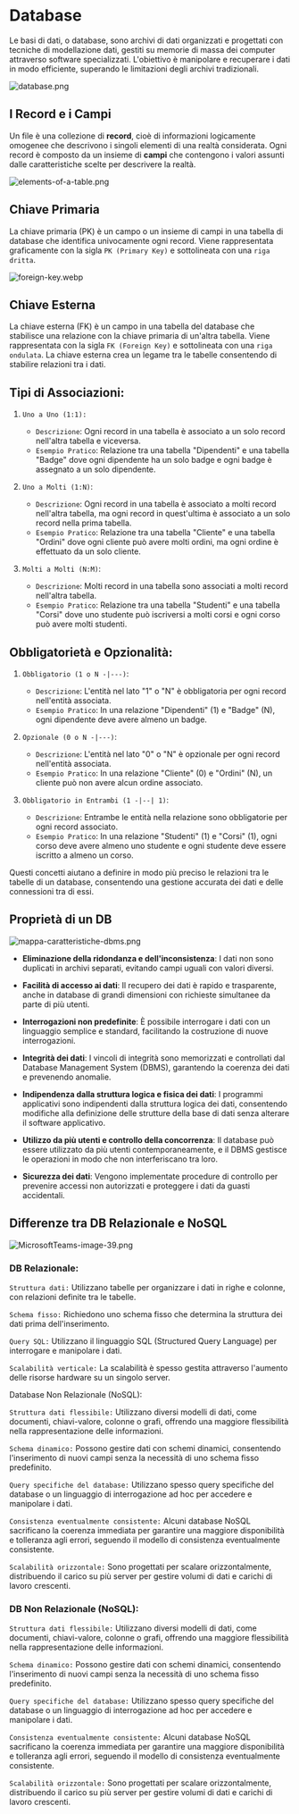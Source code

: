 # Database

Le basi di dati, o database, sono archivi di dati organizzati e progettati con tecniche di modellazione dati, gestiti su memorie di massa dei computer attraverso software specializzati. L'obiettivo è manipolare e recuperare i dati in modo efficiente, superando le limitazioni degli archivi tradizionali.

![database.png](/database.png)


## I Record e i Campi

Un file è una collezione di **record**, cioè di informazioni logicamente omogenee che
descrivono i singoli elementi di una realtà considerata. Ogni record è composto da un insieme di **campi** che contengono i valori assunti dalle caratteristiche scelte per descrivere la realtà.

![elements-of-a-table.png](/elements-of-a-table.png)

## Chiave Primaria

La chiave primaria (PK) è un campo o un insieme di campi in una tabella di database che identifica univocamente ogni record. Viene rappresentata graficamente con la sigla `PK (Primary Key)` e sottolineata con una `riga dritta`.

![foreign-key.webp](/foreign-key.webp)


## Chiave Esterna

La chiave esterna (FK) è un campo in una tabella del database che stabilisce una relazione con la chiave primaria di un'altra tabella. Viene rappresentata con la sigla `FK (Foreign Key)` e sottolineata con una `riga ondulata`. La chiave esterna crea un legame tra le tabelle consentendo di stabilire relazioni tra i dati.


## Tipi di Associazioni:
1. `Uno a Uno (1:1):`

    - `Descrizione`: Ogni record in una tabella è associato a un solo record nell'altra tabella e viceversa.
    - `Esempio Pratico`: Relazione tra una tabella "Dipendenti" e una tabella "Badge" dove ogni dipendente ha un solo badge e ogni badge è assegnato a un solo dipendente.

2. `Uno a Molti (1:N)`:

    - `Descrizione`: Ogni record in una tabella è associato a molti record nell'altra tabella, ma ogni record in quest'ultima è associato a un solo record nella prima tabella.
    - `Esempio Pratico`: Relazione tra una tabella "Cliente" e una tabella "Ordini" dove ogni cliente può avere molti ordini, ma ogni ordine è effettuato da un solo cliente.

3. `Molti a Molti (N:M)`:

    - `Descrizione`: Molti record in una tabella sono associati a molti record nell'altra tabella.
    - `Esempio Pratico`: Relazione tra una tabella "Studenti" e una tabella "Corsi" dove uno studente può iscriversi a molti corsi e ogni corso può avere molti studenti.

## Obbligatorietà e Opzionalità:

1. `Obbligatorio (1 o N -|---)`:

    - `Descrizione`: L'entità nel lato "1" o "N" è obbligatoria per ogni record nell'entità associata.
    - `Esempio Pratico`: In una relazione "Dipendenti" (1) e "Badge" (N), ogni dipendente deve avere almeno un badge.

2. `Opzionale (0 o N -|---)`:

    - `Descrizione`: L'entità nel lato "0" o "N" è opzionale per ogni record nell'entità associata.
    - `Esempio Pratico`: In una relazione "Cliente" (0) e "Ordini" (N), un cliente può non avere alcun ordine associato.

3. `Obbligatorio in Entrambi (1 -|--| 1)`:

  	- `Descrizione`: Entrambe le entità nella relazione sono obbligatorie per ogni record associato.
    - `Esempio Pratico`: In una relazione "Studenti" (1) e "Corsi" (1), ogni corso deve avere almeno uno studente e ogni studente deve essere iscritto a almeno un corso.

Questi concetti aiutano a definire in modo più preciso le relazioni tra le tabelle di un database, consentendo una gestione accurata dei dati e delle connessioni tra di essi.

## Proprietà di un DB
![mappa-caratteristiche-dbms.png](/mappa-caratteristiche-dbms.png)

- **Eliminazione della ridondanza e dell'inconsistenza**: I dati non sono duplicati in archivi separati, evitando campi uguali con valori diversi.

- **Facilità di accesso ai dati**: Il recupero dei dati è rapido e trasparente, anche in database di grandi dimensioni con richieste simultanee da parte di più utenti.

- **Interrogazioni non predefinite**: È possibile interrogare i dati con un linguaggio semplice e standard, facilitando la costruzione di nuove interrogazioni.

- **Integrità dei dati**: I vincoli di integrità sono memorizzati e controllati dal Database Management System (DBMS), garantendo la coerenza dei dati e prevenendo anomalie.

- **Indipendenza dalla struttura logica e fisica dei dati**: I programmi applicativi sono indipendenti dalla struttura logica dei dati, consentendo modifiche alla definizione delle strutture della base di dati senza alterare il software applicativo.

- **Utilizzo da più utenti e controllo della concorrenza**: Il database può essere utilizzato da più utenti contemporaneamente, e il DBMS gestisce le operazioni in modo che non interferiscano tra loro.

- **Sicurezza dei dati**: Vengono implementate procedure di controllo per prevenire accessi non autorizzati e proteggere i dati da guasti accidentali.

## Differenze tra DB Relazionale e NoSQL
![MicrosoftTeams-image-39.png](/MicrosoftTeams-image-39.png)

### DB Relazionale:

`Struttura dati:` Utilizzano tabelle per organizzare i dati in righe e colonne, con relazioni definite tra le tabelle.

`Schema fisso:` Richiedono uno schema fisso che determina la struttura dei dati prima dell'inserimento.

`Query SQL:` Utilizzano il linguaggio SQL (Structured Query Language) per interrogare e manipolare i dati.

`Scalabilità verticale:` La scalabilità è spesso gestita attraverso l'aumento delle risorse hardware su un singolo server.

Database Non Relazionale (NoSQL):

`Struttura dati flessibile:` Utilizzano diversi modelli di dati, come documenti, chiavi-valore, colonne o grafi, offrendo una maggiore flessibilità nella rappresentazione delle informazioni.

`Schema dinamico:` Possono gestire dati con schemi dinamici, consentendo l'inserimento di nuovi campi senza la necessità di uno schema fisso predefinito.

`Query specifiche del database:` Utilizzano spesso query specifiche del database o un linguaggio di interrogazione ad hoc per accedere e manipolare i dati.

`Consistenza eventualmente consistente:` Alcuni database NoSQL sacrificano la coerenza immediata per garantire una maggiore disponibilità e tolleranza agli errori, seguendo il modello di consistenza eventualmente consistente.

`Scalabilità orizzontale:` Sono progettati per scalare orizzontalmente, distribuendo il carico su più server per gestire volumi di dati e carichi di lavoro crescenti.

### DB Non Relazionale (NoSQL):

`Struttura dati flessibile:` Utilizzano diversi modelli di dati, come documenti, chiavi-valore, colonne o grafi, offrendo una maggiore flessibilità nella rappresentazione delle informazioni.

`Schema dinamico:` Possono gestire dati con schemi dinamici, consentendo l'inserimento di nuovi campi senza la necessità di uno schema fisso predefinito.

`Query specifiche del database:` Utilizzano spesso query specifiche del database o un linguaggio di interrogazione ad hoc per accedere e manipolare i dati.

`Consistenza eventualmente consistente:` Alcuni database NoSQL sacrificano la coerenza immediata per garantire una maggiore disponibilità e tolleranza agli errori, seguendo il modello di consistenza eventualmente consistente.

`Scalabilità orizzontale:` Sono progettati per scalare orizzontalmente, distribuendo il carico su più server per gestire volumi di dati e carichi di lavoro crescenti.
